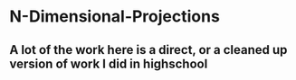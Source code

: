 # N-Dimensional-Projections
## A lot of the work here is a direct, or a cleaned up version of work I did in highschool
